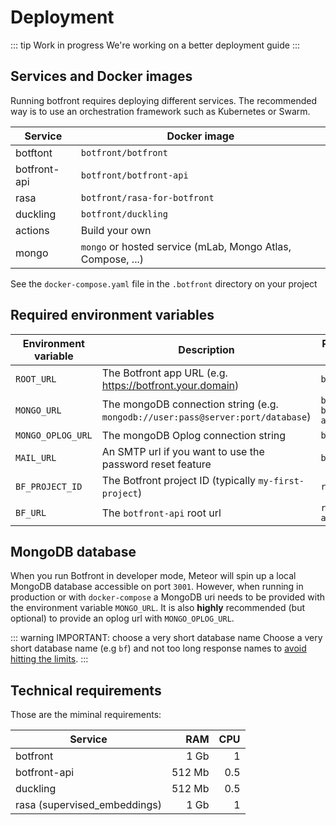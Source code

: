 # Deployment

::: tip Work in progress
We're working on a better deployment guide
:::

## Services and Docker images
Running botfront requires deploying different services. The recommended way is to use an orchestration framework such as Kubernetes or Swarm.

| Service  | Docker image  |
|---|---|
| botftont |  `botfront/botfront`|
| botfront-api  |  `botfront/botfront-api`  |
| rasa  |  `botfront/rasa-for-botfront`  |
| duckling  |  `botfront/duckling`  |
| actions | Build your own | 
| mongo | `mongo` or hosted service (mLab, Mongo Atlas, Compose, ...)  |

See the `docker-compose.yaml` file in the `.botfront` directory on your project

## Required environment variables

| Environment variable  | Description  | Required by|
|---|---|--|
| `ROOT_URL` |  The Botfront app URL (e.g. https://botfront.your.domain) | `botfront` |
| `MONGO_URL`  |  The mongoDB connection string (e.g. `mongodb://user:pass@server:port/database`)  | `botfront` `botfront-api` |
| `MONGO_OPLOG_URL`  |  The mongoDB Oplog connection string  | `botfront` |
| `MAIL_URL`  |  An SMTP url if you want to use the password reset feature  | `botfront` |
| `BF_PROJECT_ID` | The Botfront project ID (typically `my-first-project`) | `rasa` |
| `BF_URL` | The `botfront-api` root url | `rasa`  `actions`|

## MongoDB database
When you run Botfront in developer mode, Meteor will spin up a local MongoDB database accessible on port `3001`. However, when running in production or with `docker-compose` a MongoDB uri needs to be provided with the environment variable `MONGO_URL`. It is also **highly** recommended (but optional) to provide an oplog url with `MONGO_OPLOG_URL`. 

::: warning IMPORTANT: choose a very short database name
Choose a very short database name (e.g `bf`) and not too long response names to [avoid hitting the limits](https://docs.mongodb.com/manual/reference/limits/#namespaces).
:::

## Technical requirements

Those are the miminal requirements:

| Service  | RAM   | CPU  |
|---|---:|---:|
| botfront |  1 Gb | 1  | 
| botfront-api  |  512 Mb | 0.5  |
| duckling  |  512 Mb | 0.5  |
| rasa (supervised_embeddings) | 1 Gb  |  1 |
